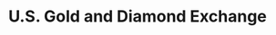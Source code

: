 ---
title: "U.S. Gold and Diamond Exchange"
url: /derry/u-s-gold-and-diamond-exchange/
shop: jewelry
---